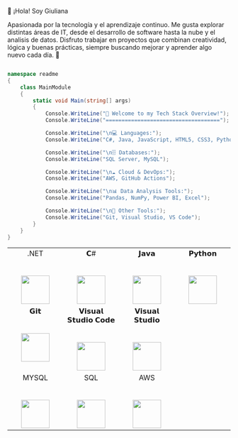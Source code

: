 👋 ¡Hola! Soy Giuliana

Apasionada por la tecnología y el aprendizaje continuo. Me gusta explorar distintas áreas de IT, desde el desarrollo de software hasta la nube y el analisis de datos. Disfruto trabajar en proyectos que combinan creatividad, lógica y buenas prácticas, siempre buscando mejorar y aprender algo nuevo cada día. 🚀

```csharp

namespace readme
{
    class MainModule
    {
        static void Main(string[] args)
        {
            Console.WriteLine("🚀 Welcome to my Tech Stack Overview!");
            Console.WriteLine("====================================");

            Console.WriteLine("\n💻 Languages:");
            Console.WriteLine("C#, Java, JavaScript, HTML5, CSS3, Python");

            Console.WriteLine("\n🗄️ Databases:");
            Console.WriteLine("SQL Server, MySQL");

            Console.WriteLine("\n☁️ Cloud & DevOps:");
            Console.WriteLine("AWS, GitHub Actions");

            Console.WriteLine("\n📊 Data Analysis Tools:");
            Console.WriteLine("Pandas, NumPy, Power BI, Excel");

            Console.WriteLine("\n🔧 Other Tools:");
            Console.WriteLine("Git, Visual Studio, VS Code");
        }
    }
}
```


<table>
  <tbody>
    <tr valign="top">
      <td width="25%" align="center">
        <span>.NET</span><br><br><br>
        <img height="64px" src="https://icongr.am/devicon/dot-net-original.svg?size=128&color=currentColor">
      </td>
      <td width="25%" align="center">
        <span>𝗖#</span><br><br><br>
        <img height="64px" src="https://cdn.svgporn.com/logos/c-sharp.svg">
      </td>
      <td width="25%" align="center">
        <span>𝗝𝗮𝘃𝗮</span><br><br><br>
        <img height="64px" src="https://cdn.svgporn.com/logos/java.svg">
      </td>
      <td width="25%" align="center">
        <span>𝗣𝘆𝘁𝗵𝗼𝗻</span><br><br><br>
        <img height="64px" src="https://cdn.svgporn.com/logos/python.svg">
      </td>
    </tr>
    <tr valign="top">
      <td width="25%" align="center">
        <span>𝗚𝗶𝘁</span><br><br><br>
        <img height="64px" src="https://cdn.svgporn.com/logos/git-icon.svg">
      </td>
      <td width="25%" align="center">
        <span>𝗩𝗶𝘀𝘂𝗮𝗹 𝗦𝘁𝘂𝗱𝗶𝗼 𝗖𝗼𝗱𝗲</span><br><br><br>
        <img height="64px" src="https://cdn.svgporn.com/logos/visual-studio-code.svg">
      </td>
      <td width="25%" align="center">
        <span>𝗩𝗶𝘀𝘂𝗮𝗹 𝗦𝘁𝘂𝗱𝗶𝗼</span><br><br><br>
        <img height="64px" src="https://icongr.am/devicon/visualstudio-plain-wordmark.svg?size=128&color=currentColor">
      </td>
    </tr>
    <tr valign="top">
      <td width="25%" align="center">
        <span>MYSQL</span><br><br><br>
        <img height="64px" src="https://cdn.jsdelivr.net/gh/devicons/devicon/icons/mysql/mysql-original.svg">
      </td>
      <td width="25%" align="center">
        <span>SQL</span><br><br><br>
        <img height="64px" src="https://techicons.dev/icons/microsoftsqlserver">
      </td>
      <td width="25%" align="center">
        <span>AWS</span><br><br><br>
        <img height="64px" src="https://icongr.am/devicon/amazonwebservices-original-wordmark.svg?size=128&color=currentColor">
      </td>
    </tr>
  </tbody>
</table>
